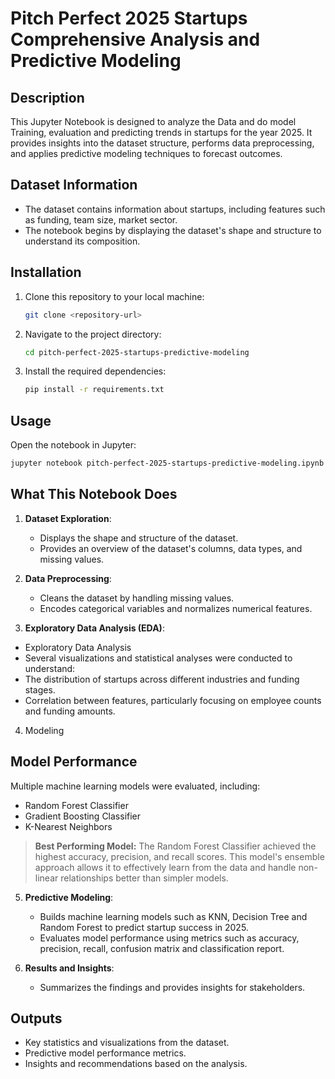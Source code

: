 # Pitch Perfect 2025 Startups Comprehensive Analysis and Predictive Modeling

## Description
This Jupyter Notebook is designed to analyze the Data and do model Training, evaluation and predicting trends in startups for the year 2025. It provides insights into the dataset structure, performs data preprocessing, and applies predictive modeling techniques to forecast outcomes.
## Dataset Information
- The dataset contains information about startups, including features such as funding, team size, market sector.
- The notebook begins by displaying the dataset's shape and structure to understand its composition.
## Installation
1. Clone this repository to your local machine:
   ```bash
   git clone <repository-url>
   ```
2. Navigate to the project directory:
   ```bash
   cd pitch-perfect-2025-startups-predictive-modeling
   ```
3. Install the required dependencies:
   ```bash
   pip install -r requirements.txt
   ```

## Usage
Open the notebook in Jupyter:
   ```bash
   jupyter notebook pitch-perfect-2025-startups-predictive-modeling.ipynb
   ```

## What This Notebook Does
1. **Dataset Exploration**:
   - Displays the shape and structure of the dataset.
   - Provides an overview of the dataset's columns, data types, and missing values.

2. **Data Preprocessing**:
   - Cleans the dataset by handling missing values.
   - Encodes categorical variables and normalizes numerical features.

3. **Exploratory Data Analysis (EDA)**:
- Exploratory Data Analysis
- Several visualizations and statistical analyses were conducted to understand:
- The distribution of startups across different industries and funding stages.
- Correlation between features, particularly focusing on employee counts and funding amounts.
4. Modeling
## Model Performance
Multiple machine learning models were evaluated, including:
- Random Forest Classifier
- Gradient Boosting Classifier
- K-Nearest Neighbors
> **Best Performing Model:** The Random Forest Classifier achieved the highest accuracy, precision, and recall scores. This model's ensemble approach allows it to effectively learn from the data and handle non-linear relationships better than simpler models.

5. **Predictive Modeling**:
   - Builds machine learning models such as KNN, Decision Tree and Random Forest to predict startup success in 2025.
   - Evaluates model performance using metrics such as accuracy, precision, recall, confusion matrix and classification report.

6. **Results and Insights**:
   - Summarizes the findings and provides insights for stakeholders.

## Outputs
- Key statistics and visualizations from the dataset.
- Predictive model performance metrics.
- Insights and recommendations based on the analysis.
